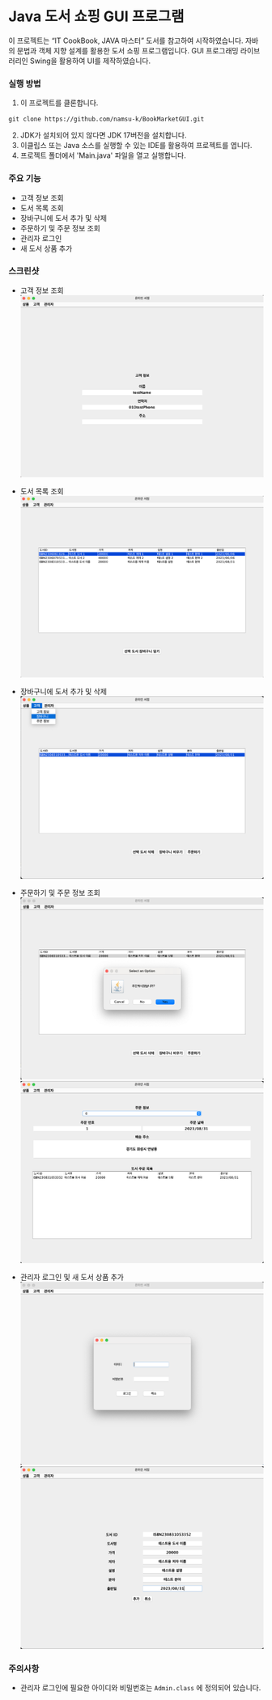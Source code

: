 # Java 도서 쇼핑 GUI 프로그램

이 프로젝트는 “IT CookBook, JAVA 마스터” 도서를 참고하여 시작하였습니다.
자바의 문법과 객체 지향 설계를 활용한 도서 쇼핑 프로그램입니다.
GUI 프로그래밍 라이브러리인 Swing을 활용하여 UI를 제작하였습니다.

### 실행 방법

1. 이 프로젝트를 클론합니다.

```console
git clone https://github.com/namsu-k/BookMarketGUI.git
```

2. JDK가 설치되어 있지 않다면 JDK 17버전을 설치합니다.
3. 이클립스 또는 Java 소스를 실행할 수 있는 IDE를 활용하여 프로젝트를 엽니다.
4. 프로젝트 폴더에서 'Main.java' 파일을 열고 실행합니다.

### 주요 기능

- 고객 정보 조회
- 도서 목록 조회
- 장바구니에 도서 추가 및 삭제
- 주문하기 및 주문 정보 조회
- 관리자 로그인
- 새 도서 상품 추가

### 스크린샷

- 고객 정보 조회
  ![고객 정보 조회 화면](screenshots/userInfoView.png)

- 도서 목록 조회
  ![도서 목록 조회 화면](screenshots/BookListView.png)

- 장바구니에 도서 추가 및 삭제
  ![장바구니에 도서 추가 화면](screenshots/cartView.png)

- 주문하기 및 주문 정보 조회
  ![주문하기](screenshots/order.png)
  ![주문 정보 조회 화면](screenshots/orderInfo.png)

- 관리자 로그인 및 새 도서 상품 추가
  ![관리자 로그인](screenshots/adminLogin.png)
  ![새 도서 상품 추가](screenshots/adminAddBook.png)

### 주의사항

- 관리자 로그인에 필요한 아이디와 비밀번호는 `Admin.class` 에 정의되어 있습니다.
